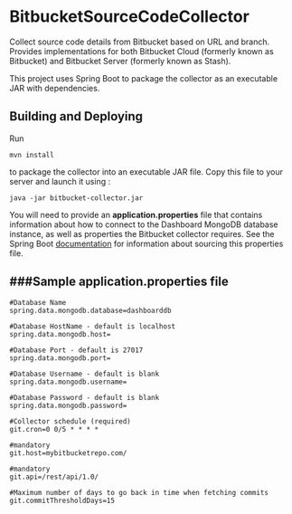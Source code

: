 BitbucketSourceCodeCollector
=========================

Collect source code details from Bitbucket based on URL and branch. Provides implementations for both Bitbucket Cloud (formerly known as Bitbucket) and Bitbucket Server (formerly known as Stash).

This project uses Spring Boot to package the collector as an executable JAR with dependencies.

Building and Deploying
--------------------------------------

Run 
```
mvn install
```
to package the collector into an executable JAR file. Copy this file to your server and launch it using : 
```
java -jar bitbucket-collector.jar
```
You will need to provide an **application.properties** file that contains information about how
to connect to the Dashboard MongoDB database instance, as well as properties the Bitbucket collector requires. See
the Spring Boot [documentation](http://docs.spring.io/spring-boot/docs/current-SNAPSHOT/reference/htmlsingle/#boot-features-external-config-application-property-files)
for information about sourcing this properties file.

###Sample application.properties file
--------------------------------------

    #Database Name 
    spring.data.mongodb.database=dashboarddb

    #Database HostName - default is localhost
    spring.data.mongodb.host=

    #Database Port - default is 27017
    spring.data.mongodb.port=

    #Database Username - default is blank
    spring.data.mongodb.username=

    #Database Password - default is blank
    spring.data.mongodb.password=

    #Collector schedule (required)
    git.cron=0 0/5 * * * *

    #mandatory
    git.host=mybitbucketrepo.com/
    
    #mandatory
    git.api=/rest/api/1.0/

    #Maximum number of days to go back in time when fetching commits
    git.commitThresholdDays=15
